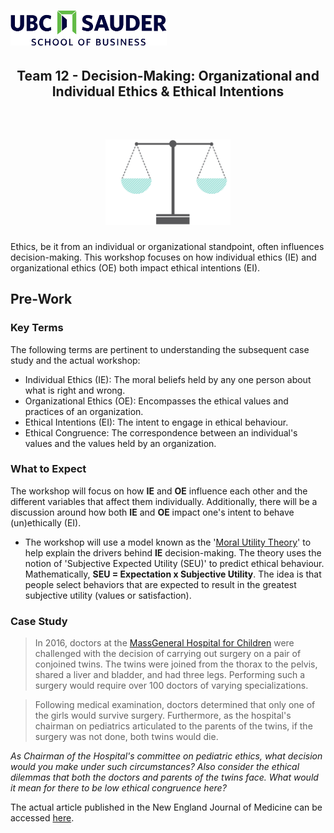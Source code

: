 <h1 align="left">
<img float="center" src="/images/img/Sauder.png" width=250 />
<h2 align="center"> Team 12 - Decision-Making: Organizational and Individual Ethics & Ethical Intentions
<br> </br>
</h2>
</h1>

<h1 align="center">
<img float="center" src="/images/img/Ethics.png" width=200 />
</h1>

Ethics, be it from an individual or organizational standpoint, often influences decision-making. This workshop focuses on how individual ethics (IE) and organizational ethics (OE) both impact ethical intentions (EI).

## Pre-Work

### Key Terms

The following terms are pertinent to understanding the subsequent case study and the actual workshop:

* Individual Ethics (IE): The moral beliefs held by any one person about what is right and wrong.
* Organizational Ethics (OE): Encompasses the ethical values and practices of an organization.
* Ethical Intentions (EI): The intent to engage in ethical behaviour.
* Ethical Congruence: The correspondence between an individual's values and the values held by an organization.

### What to Expect

The workshop will focus on how **IE** and **OE** influence each other and the different variables that affect them individually. Additionally, there will be a discussion around how both **IE** and **OE** impact one's intent to behave (un)ethically (EI).

* The workshop will use a model known as the '[Moral Utility Theory](/articles/hirsh2018)' to help explain the drivers behind **IE** decision-making. The theory uses the notion of 'Subjective Expected Utility (SEU)' to predict ethical behaviour. Mathematically, **SEU = Expectation x Subjective Utility**. The idea is that people select behaviors that are expected to result in the greatest subjective utility (values or satisfaction).


### Case Study

> In 2016, doctors at the [MassGeneral Hospital for Children](https://www.massgeneral.org/children/)  were challenged with the decision of carrying out surgery on a pair of conjoined twins. The twins were joined from the thorax to the pelvis, shared a liver and bladder, and had three legs. Performing such a surgery would require over 100 doctors of varying specializations.

> Following medical examination, doctors determined that only one of the girls would survive surgery. Furthermore, as the hospital's chairman on pediatrics articulated to the parents of the twins, if the surgery was not done, both twins would die.


*As Chairman of the Hospital's committee on pediatric ethics, what decision would you make under such circumstances? Also consider the ethical dilemmas that both the doctors and parents of the twins face. What would it mean for there to be low ethical congruence here?*

The actual article published in the New England Journal of Medicine can be accessed [here](https://www.nejm.org/doi/full/10.1056/NEJMcpc1706105).
